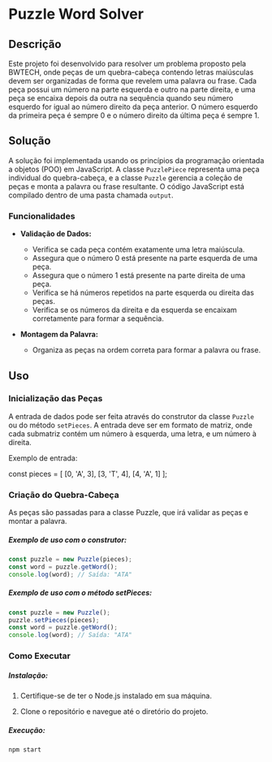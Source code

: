 # Puzzle Word Solver

## Descrição

Este projeto foi desenvolvido para resolver um problema proposto pela BWTECH, onde peças de um quebra-cabeça contendo letras maiúsculas devem ser organizadas de forma que revelem uma palavra ou frase. Cada peça possui um número na parte esquerda e outro na parte direita, e uma peça se encaixa depois da outra na sequência quando seu número esquerdo for igual ao número direito da peça anterior. O número esquerdo da primeira peça é sempre 0 e o número direito da última peça é sempre 1.

## Solução

A solução foi implementada usando os princípios da programação orientada a objetos (POO) em JavaScript. A classe `PuzzlePiece` representa uma peça individual do quebra-cabeça, e a classe `Puzzle` gerencia a coleção de peças e monta a palavra ou frase resultante. O código JavaScript está compilado dentro de uma pasta chamada `output`.

### Funcionalidades

- **Validação de Dados:**

  - Verifica se cada peça contém exatamente uma letra maiúscula.
  - Assegura que o número 0 está presente na parte esquerda de uma peça.
  - Assegura que o número 1 está presente na parte direita de uma peça.
  - Verifica se há números repetidos na parte esquerda ou direita das peças.
  - Verifica se os números da direita e da esquerda se encaixam corretamente para formar a sequência.

- **Montagem da Palavra:**
  - Organiza as peças na ordem correta para formar a palavra ou frase.

## Uso

### Inicialização das Peças

A entrada de dados pode ser feita através do construtor da classe `Puzzle` ou do método `setPieces`. A entrada deve ser em formato de matriz, onde cada submatriz contém um número à esquerda, uma letra, e um número à direita.

Exemplo de entrada:

const pieces = [
[0, 'A', 3],
[3, 'T', 4],
[4, 'A', 1]
];

### Criação do Quebra-Cabeça

As peças são passadas para a classe Puzzle, que irá validar as peças e montar a palavra.

##### Exemplo de uso com o construtor:

```javascript
const puzzle = new Puzzle(pieces);
const word = puzzle.getWord();
console.log(word); // Saída: "ATA"
```

##### Exemplo de uso com o método setPieces:

```javascript
const puzzle = new Puzzle();
puzzle.setPieces(pieces);
const word = puzzle.getWord();
console.log(word); // Saída: "ATA"
```

### Como Executar

##### Instalação:

1. Certifique-se de ter o Node.js instalado em sua máquina.

2. Clone o repositório e navegue até o diretório do projeto.

##### Execução:

```javascript
npm start
```
